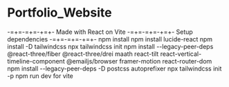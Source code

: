# Portfolio_Website
-=+=-=+=-+=+-
Made with React on Vite
-=+=-=+=-+=+-
Setup dependencies
-=+=-=+=-+=+-
npm install
npm install lucide-react
npm install -D tailwindcss
npx tailwindcss init
npm install --legacy-peer-deps @react-three/fiber @react-three/drei maath react-tilt react-vertical-timeline-component @emailjs/browser framer-motion react-router-dom
npm install --legacy-peer-deps -D postcss autoprefixer
npx tailwindcss init -p
npm run dev for vite

